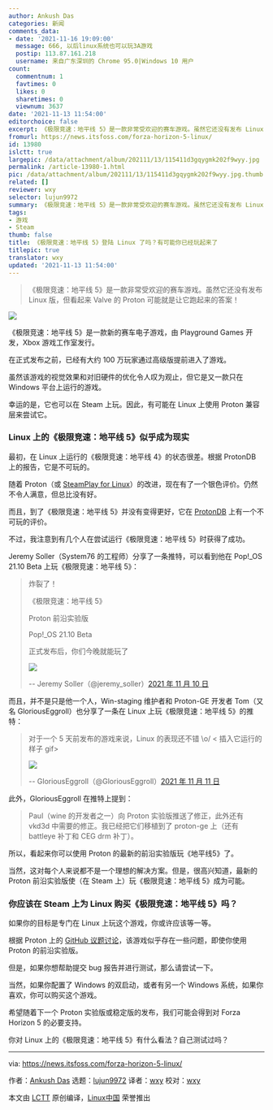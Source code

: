 ```yaml
---
author: Ankush Das
categories: 新闻
comments_data:
- date: '2021-11-16 19:09:00'
  message: 666, 以后linux系统也可以玩3A游戏
  postip: 113.87.161.218
  username: 来自广东深圳的 Chrome 95.0|Windows 10 用户
count:
  commentnum: 1
  favtimes: 0
  likes: 0
  sharetimes: 0
  viewnum: 3637
date: '2021-11-13 11:54:00'
editorchoice: false
excerpt: 《极限竞速：地平线 5》是一款非常受欢迎的赛车游戏。虽然它还没有发布 Linux 版，但看起来 Valve 的 Proton 可能就是让它跑起来的答案！
fromurl: https://news.itsfoss.com/forza-horizon-5-linux/
id: 13980
islctt: true
largepic: /data/attachment/album/202111/13/115411d3gqygmk202f9wyy.jpg
permalink: /article-13980-1.html
pic: /data/attachment/album/202111/13/115411d3gqygmk202f9wyy.jpg.thumb.jpg
related: []
reviewer: wxy
selector: lujun9972
summary: 《极限竞速：地平线 5》是一款非常受欢迎的赛车游戏。虽然它还没有发布 Linux 版，但看起来 Valve 的 Proton 可能就是让它跑起来的答案！
tags:
- 游戏
- Steam
thumb: false
title: 《极限竞速：地平线 5》登陆 Linux 了吗？有可能你已经玩起来了
titlepic: true
translator: wxy
updated: '2021-11-13 11:54:00'
---
```



> 
> 《极限竞速：地平线 5》是一款非常受欢迎的赛车游戏。虽然它还没有发布 Linux 版，但看起来 Valve 的 Proton 可能就是让它跑起来的答案！
> 
> 
> 


![](/data/attachment/album/202111/13/115411d3gqygmk202f9wyy.jpg)


《极限竞速：地平线 5》是一款新的赛车电子游戏，由 Playground Games 开发，Xbox 游戏工作室发行。


在正式发布之前，已经有大约 100 万玩家通过高级版提前进入了游戏。


虽然该游戏的视觉效果和对旧硬件的优化令人叹为观止，但它是又一款只在 Windows 平台上运行的游戏。


幸运的是，它也可以在 Steam 上玩。因此，有可能在 Linux 上使用 Proton 兼容层来尝试它。


### Linux 上的《极限竞速：地平线 5》似乎成为现实


最初，在 Linux 上运行的《极限竞速：地平线 4》的状态很差。根据 ProtonDB 上的报告，它是不可玩的。


随着 Proton（或 [SteamPlay for Linux](https://itsfoss.com/steam-play/)）的改进，现在有了一个银色评价。仍然不令人满意，但总比没有好。


而且，到了《极限竞速：地平线 5》并没有变得更好，它在 [ProtonDB](https://www.protondb.com/app/1551360) 上有一个不可玩的评价。


不过，我注意到有几个人在尝试运行《极限竞速：地平线 5》时获得了成功。


Jeremy Soller（System76 的工程师）分享了一条推特，可以看到他在 Pop!\_OS 21.10 Beta 上玩《极限竞速：地平线 5》：



> 
> 炸裂了！
> 
> 
> 《极限竞速：地平线 5》
> 
> 
> Proton 前沿实验版
> 
> 
> Pop!\_OS 21.10 Beta
> 
> 
> 正式发布后，你们今晚就能玩了
> 
> 
> ![](/data/attachment/album/202111/13/115447spm01um079t1j6dg.jpg)
> 
> 
> -- Jeremy Soller（@jeremy\_soller）[2021 年 11 月 10 日](https://twitter.com/jeremy_soller/status/1458568707798536200?ref_src=twsrc%5Etfw)
> 
> 
> 


而且，并不是只是他一个人，Win-staging 维护者和 Proton-GE 开发者 Tom（又名 GloriousEggroll）也分享了一条在 Linux 上玩《极限竞速：地平线 5》的推特：



> 
> 对于一个 5 天前发布的游戏来说，Linux 的表现还不错 \o/ < 插入它运行的样子 gif>
> 
> 
> ![](/data/attachment/album/202111/13/115454xojhllgyy30j4hhp.jpg)
> 
> 
> -- GloriousEggroll（@GloriousEggroll）[2021 年 11 月 11 日](https://twitter.com/GloriousEggroll/status/1458590821075361794?ref_src=twsrc%5Etfw)
> 
> 
> 


此外，GloriousEggroll 在推特上提到：



> 
> Paul（wine 的开发者之一）向 Proton 实验版推送了修正，此外还有 vkd3d 中需要的修正。我已经把它们移植到了 proton-ge 上（还有 battleye 补丁和 CEG drm 补丁）。
> 
> 
> 


所以，看起来你可以使用 Proton 的最新的前沿实验版玩《地平线5》了。


当然，这对每个人来说都不是一个理想的解决方案。但是，很高兴知道，最新的 Proton 前沿实验版使（在 Steam 上）玩《极限竞速：地平线 5》成为可能。


### 你应该在 Steam 上为 Linux 购买《极限竞速：地平线 5》吗？


如果你的目标是专门在 Linux 上玩这个游戏，你或许应该等一等。


根据 Proton 上的 [GitHub 议题讨论](https://github.com/ValveSoftware/Proton/issues/5285)，该游戏似乎存在一些问题，即使你使用 Proton 的前沿实验版。


但是，如果你想帮助提交 bug 报告并进行测试，那么请尝试一下。


当然，如果你配置了 Windows 的双启动，或者有另一个 Windows 系统，如果你喜欢，你可以购买这个游戏。


希望随着下一个 Proton 实验版或稳定版的发布，我们可能会得到对 Forza Horizon 5 的必要支持。


你对 Linux 上的《极限竞速：地平线 5》有什么看法？自己测试过吗？




---


via: <https://news.itsfoss.com/forza-horizon-5-linux/>


作者：[Ankush Das](https://news.itsfoss.com/author/ankush/) 选题：[lujun9972](https://github.com/lujun9972) 译者：[wxy](https://github.com/wxy) 校对：[wxy](https://github.com/wxy)


本文由 [LCTT](https://github.com/LCTT/TranslateProject) 原创编译，[Linux中国](https://linux.cn/) 荣誉推出